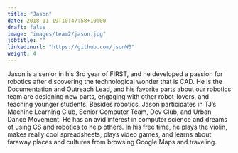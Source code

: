 ```yaml
---
title: "Jason"
date: 2018-11-19T10:47:58+10:00
draft: false
image: "images/team2/jason.jpg"
jobtitle: ""
linkedinurl: "https://github.com/jsonW0"
weight: 4
---
```


Jason is a senior in his 3rd year of FIRST, and he developed a passion for robotics after discovering the technological wonder that is CAD. He is the Documentation and Outreach Lead, and his favorite parts about our robotics team are designing new parts, engaging with other robot-lovers, and teaching younger students. Besides robotics, Jason participates in TJ’s Machine Learning Club, Senior Computer Team, Dev Club, and Urban Dance Movement. He has an avid interest in computer science and dreams of using CS and robotics to help others. In his free time, he plays the violin, makes really cool spreadsheets, plays video games, and learns about faraway places and cultures from browsing Google Maps and traveling.



